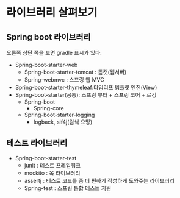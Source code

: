 # 라이브러리 살펴보기

## Spring boot 라이브러리
오른쪽 상단 쪽을 보면 gradle 표시가 있다.

+ Spring-boot-starter-web
    + Spring-boot-starter-tomcat : 톰캣(웹서버)
    + Spring-webmvc : 스프링 웹 MVC
+ Spring-boot-starter-thymeleaf:타임리프 템플릿 엔진(View)
+ Spring-boot-starter(공통): 스프링 부터 + 스프링 코어 + 로깅
    + Spring-boot
        + Spring-core
    + Spring-boot-starter-logging
        + logback, slf4j(검색 요망)


## 테스트 라이브러리
+ Spring-boot-starter-test
    + junit : 테스트 프레임워크
    + mockito : 목 라이브러리
    + assertj : 테스트 코드를 좀 더 편하게 작성하게 도와주는 라이브러리
    + Spring-test : 스프링 통합 테스트 지원
    